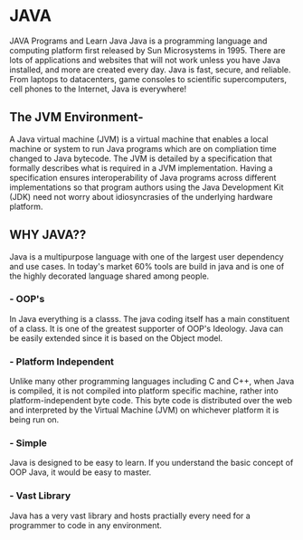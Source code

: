 # JAVA
JAVA Programs and Learn Java
Java is a programming language and computing platform first released by Sun Microsystems in 1995. There are lots of applications and websites that will not work unless you have Java installed, and more are created every day. Java is fast, secure, and reliable. From laptops to datacenters, game consoles to scientific supercomputers, cell phones to the Internet, Java is everywhere! 

   ## The JVM Environment-
   A Java virtual machine (JVM) is a virtual machine that enables a local machine or system to run Java programs which are on compliation time changed to Java bytecode. The JVM is detailed by a specification that formally describes what is required in a JVM implementation. Having a specification ensures interoperability of Java programs across different implementations so that program authors using the Java Development Kit (JDK) need not worry about idiosyncrasies of the underlying hardware platform.
   
   ## WHY JAVA??
  Java is a multipurpose language with one of the largest user dependency and use cases. In today's market 60% tools are build in java and is one of the highly decorated language shared among people.
  
   ###  - OOP's
   In Java everything is a classs. The java coding itself has a main constituent of a class. It is one of the greatest supporter of OOP's Ideology. Java can be easily extended since it is based on the Object model.
   
   ### - Platform Independent
   Unlike many other programming languages including C and C++, when Java is compiled, it is not compiled into platform specific machine, rather into platform-independent byte code. This byte code is distributed over the web and interpreted by the Virtual Machine (JVM) on whichever platform it is being run on.
   
   ### - Simple
   Java is designed to be easy to learn. If you understand the basic concept of OOP Java, it would be easy to master.
   
   ### - Vast Library
   Java has a very vast library and hosts practially every need for a programmer to code in any environment.
   
   
